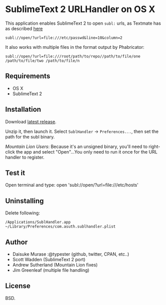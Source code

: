 SublimeText 2 URLHandler on OS X
=======================
This application enables SublimeText 2 to open `subl:` urls, as Textmate has as described [here](http://manual.macromates.com/en/using_textmate_from_terminal#url_scheme_html)

    subl://open/?url=file:///etc/passwd&line=10&column=2

It also works with multiple files in the format output by Phabricator:

    subl://open/?url=file:///root/path/to/repo//path/to/file/one /path/to/file/two /path/to/file/n

Requirements
------------
* OS X
* SublimeText 2

Installation
------------
Download [latest release](https://github.com/downloads/asuth/subl-handler/SublHandler.zip).

Unzip it, then launch it. Select `SublHandler` -> `Preferences...`, then set the path for the subl binary.

*Mountain Lion Users*: Because it's an unsigned binary, you'll need to right-click the app and select "Open"...You only need to run it once for the URL handler to register.

Test it
-------
Open terminal and type:
    open 'subl://open/?url=file:///etc/hosts'


Uninstalling
------------
Delete following:

    /Applications/SublHandler.app
    ~/Library/Preferences/com.asuth.sublhandler.plist

Author
------

* Daisuke Murase :@typester (github, twitter, CPAN, etc..)
* Scott Wadden (SublimeText 2 port)
* Andrew Sutherland (Mountain Lion fixes)
* Jim Greenleaf (multiple file handling)

License
-------

BSD.

